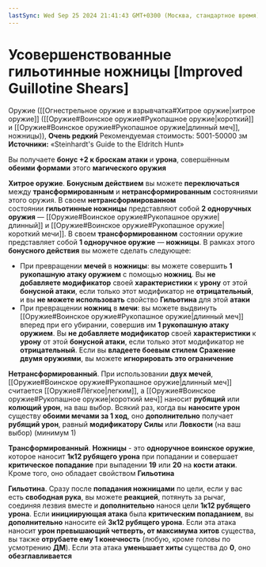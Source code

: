 ```yaml
---
lastSync: Wed Sep 25 2024 21:41:43 GMT+0300 (Москва, стандартное время)
---
```

# Усовершенствованные гильотинные ножницы [Improved Guillotine Shears]

Оружие ([[Огнестрельное оружие и взрывчатка#Хитрое оружие|хитрое оружие]] ([[Оружие#Воинское оружие#Рукопашное оружие|короткий]] и [[Оружие#Воинское оружие#Рукопашное оружие|длинный меч]], ножницы)), **Очень редкий**
Рекомендуемая стоимость: 5001-50000 зм
**Источники:** «Steinhardt's Guide to the Eldritch Hunt»

Вы получаете **бонус +2 к броскам атаки** и **урона**, совершённым **обеими формами** этого **магического оружия**

**Хитрое оружие**. **Бонусным действием** вы можете **переключаться** между **трансформированным** и **нетрансформированным** состояниями этого оружия. В своем **нетрансформированном** состоянии **гильотинные ножницы** представляют собой **2 одноручных оружия** — [[Оружие#Воинское оружие#Рукопашное оружие|длинный]] и [[Оружие#Воинское оружие#Рукопашное оружие|короткий мечи]]. В своем **трансформированном** состоянии оружие представляет собой **1 одноручное оружие** — **ножницы**. В рамках этого **бонусного действия** вы можете сделать следующее: 

- При превращении **мечей** в **ножницы**: вы можете совершить **1 рукопашную атаку оружием** с помощью **ножниц**. Вы **не добавляете модификатор** своей **характеристики** к **урону** от этой **бонусной атаки**, если только этот модификатор не **отрицательный**, и вы **не можете использовать** свойство **Гильотина** для этой **атаки**
- При превращении **ножниц** в **мечи**: вы можете выдвинуть [[Оружие#Воинское оружие#Рукопашное оружие|длинный меч]] вперед при его убирании, совершив им **1 рукопашную атаку оружием**. Вы **не добавляете модификатор** своей **характеристики** к **урону** от этой **бонусной атаки**, если только этот модификатор не **отрицательный**. Если вы **владеете боевым стилем Сражение двумя оружиями**, вы можете **игнорировать это ограничение**

**Нетрансформированный**. При использовании **двух мечей**, [[Оружие#Воинское оружие#Рукопашное оружие|длинный меч]] считается [[Оружие#Лёгкое|легким]], а [[Оружие#Воинское оружие#Рукопашное оружие|короткий меч]] наносит **рубящий** или **колющий урон**, на ваш выбор. Всякий раз, когда вы **наносите урон** существу **обоими мечами за 1 ход**, оно **дополнительно** получает **рубящий урон**, равный **модификатору Силы** или **Ловкости** (на ваш выбор) (минимум 1)

**Трансформированный**. **Ножницы** - это **одноручное воинское оружие**, которое наносит **1к12 рубящего урона** при попадании и совершает **критическое попадание** при выпадении **19** или **20** на **кости атаки**. Кроме того, оно обладает свойством **Гильотина**

**Гильотина**. Сразу после **попадания ножницами** по цели, если у вас есть **свободная рука**, вы можете **реакцией**, потянуть за рычаг, соединяя лезвия вместе и **дополнительно** нанося цели **1к12 рубящего урона**. Если **инициирующая атака** была **критическим попаданием**, вы **дополнительно** наносите ей **3к12 рубящего урона**. Если эта атака наносит **урон превышающий четверть, от максимума хитов** существа, вы также **отрубаете ему 1 конечность** (любую, кроме головы по усмотрению **ДМ**). Если эта атака **уменьшает хиты** существа до **0**, оно **обезглавливается**